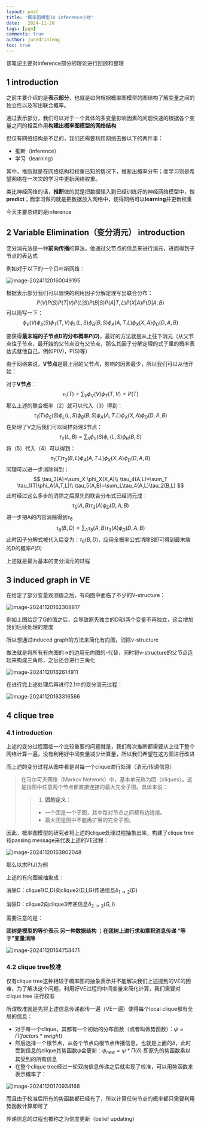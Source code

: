 ```yaml
---
layout: post
title: "概率图模型10 inference小结"
date:   2024-11-20
tags: [pgm]
comments: true
author: junedrinleng
toc: true
---
```


该笔记主要对inference部分的理论进行回顾和整理
<!-- more -->

## 1 introduction

之前主要介绍的是**表示部分**，也就是如何根据概率图模型的图结构了解变量之间的独立性以及写出联合概率。  

通过表示部分，我们可以对于一个具体的多变量影响因素的问题快速的根据各个变量之间的相互作用**构建出概率图模型的网络结构**  

但仅有网络结构是不足的，我们还需要利用网络去做以下的两件事：  

- 推断（inference）
- 学习（learning）

其中，推断就是在网络结构和权重已知的情况下，推断出概率分布；而学习则是希望网络在一次次的学习中更新网络权重。  

类比神经网络的话，**推断**做的就是把数据输入到已经训练好的神经网络模型中，做**predict**；而学习做的就是把数据放入网络中，使得网络可以**learning**并更新权重   

今天主要总结的是inference

## 2 Variable Elimination（变分消元） introduction

变分消元法是一种**前向传播**的算法，他通过父节点的信息来进行消元，进而得到子节点的表达式

 例如对于以下的一个贝叶斯网络：

![image-20241120160049195](./2024-11-20-PGM_10-inference_conclusion.assets/image-20241120160049195.png)

根据表示部分我们可以很快的利用因子分解定理写出联合分布：
$$
P(V)P(S)P(T|V)P(L|S)P(B|S)P(A|T, L)P(X|A)P(D|A,B)
$$
可以简写一下：
$$
\phi_V(V)\phi_S(S)\phi_T(T,V)\phi_L(L,S)\phi_B(B,S)\phi_A(A,T.L)\phi_X(X, A)\phi_D(D, A,B)
$$


要获得**最末端的子节点D的分布概率$P(D)$**，最好的方法就是从上往下消元（从父节点往子节点，最开始的父节点没有父节点，那么其因子分解定理的式子里的概率表达式就他自己，例如P(V)，P(S)等）

由于网络来说，**V节点**是最上层的父节点，影响的因素最少，所以我们可以从他开始：

对于**V节点**：
$$
\tau_1(T)=\sum_V \phi_V(V)\phi_T(T,V)=P(T)
$$
那么上述的联合概率（2）就可以代入（3）得到：
$$
\tau_1(T)\phi_S(S)\phi_L(L,S)\phi_B(B,S)\phi_A(A,T.L)\phi_X(X, A)\phi_D(D, A,B)
$$
在处理了V之后我们可以同样处理S节点：
$$
\tau_2(L,B)=\sum_S \phi_S(S) \phi_L(L,S)\phi_B(B,S)
$$
将（5）代入（4）可以得到：
$$
\tau_1(T)\tau_2(B,L)\phi_A(A,T.L)\phi_X(X, A)\phi_D(D, A,B)
$$
同理可以进一步消除得到：
$$
\tau_3(A)=\sum_X \phi_X(X,A)\\
\tau_4(A,L)=\sum_T \tau_1(T)\phi_A(A,T,L)\\
\tau_5(A,B)=\sum_L\tau_4(A,L)\tau_2(B,L)
$$
此时经过这么多步的消除之后原先的联合分布式已经消元成：
$$
\tau_5(A,B)\tau_3(A)\phi_D(D,A,B)
$$
进一步把A的内容消除得到$\tau_6$
$$
\tau_6(B,D)=\sum_A \tau_5(A,B)\tau_3(A)\phi_D(D,A,B)
$$
此时因子分解式被代入后变为：$\tau_6(B,D)$，应用全概率公式消除B即可得到最末端的D的概率$P(D)$

上述就是最为基本的变分消元的过程

## 3 induced graph in VE

在给定了部分变量观测值之后，有向图中面临了不少的V-structure：

![image-20241120162308817](./2024-11-20-PGM_10-inference_conclusion.assets/image-20241120162308817.png)

例如上图给定了G的值之后，会导致原先独立的D和I两个变量不再独立，这会增加我们后续处理的难度

所以想通过induced graph的方法来简化有向图，消除v-structure

做法就是将所有有向图的→的边用无向图的-代替，同时将v-structure的父节点连起来构成三角形，之后还会进行三角化

![image-20241120162614911](./2024-11-20-PGM_10-inference_conclusion.assets/image-20241120162614911.png)

在进行完上述处理后再进行2.1中的变分消元过程：

![image-20241120163316566](./2024-11-20-PGM_10-inference_conclusion.assets/image-20241120163316566.png)

## 4 clique tree

### 4.1 introduction

上述的变分过程面临一个比较重要的问题就是，我们每次推断都需要从上往下整个网络计算一遍，没有利用好中间变量减少计算量，所以我们希望在这方面进行改进  

而上述的变分过程从图中看是对每一个clique进行处理（消元/传递信息）

> 在马尔可夫网络（Markov Network）中，基本单元称为团（cliques）。这是指图中任意两个节点都直接连接的最大完全子图。具体来说：
> > 1. **团的定义**：
> >   - 一个团是一个子图，其中每对节点之间都有边连接。
> >   - 最大团是图中不能再扩展的完全子图。

因此，概率图模型的研究者将上述的clique处理过程抽象出来，构建了clique tree和passing message来代表上述的VE过程：

![image-20241120163802048](./2024-11-20-PGM_10-inference_conclusion.assets/image-20241120163802048.png)

那么以求P(J)为例

上述的有向图被抽象成：

消除C：clique1(C,D)向clique2(D,I,G)传递信息$\delta_{1→2}(D)$

消除D：clique2向clique3传递信息$\delta_{2→3}(G,I)$

需要注意的是：

**团树是模型的等价表示 另一种数据结构 ；在团树上进行求和乘积消息传递 “等于”变量消除**

![image-20241120164753471](./2024-11-20-PGM_10-inference_conclusion.assets/image-20241120164753471.png)

### 4.2 clique tree校准

仅有clique tree这种相较于概率图的抽象表示并不能解决我们上述提到的VE的困难，为了解决这个问题，利用好VE过程的中间变量来简化计算，我们需要对clique tree 进行校准

所谓校准就是先将上述信息传递都传一遍（VE一遍）使得每个local clique都有全局的信息：

- 对于每一个clique，其都有一个初始的分布函数（或者叫做势函数）：$\psi=\Pi (factors*weight)$
- 然后选择一个根节点，从各个节点向根节点传播信息，也就是上面的$\delta$，此时受到信息的clique其势函数$\psi$会更新：$\psi_{new}=\psi*\Pi(\delta)$ 即原先的势函数乘以其受到的所有信息
- 在整个clique tree经过一轮双向信息传递之后就实现了校准，可以用势函数来表示概率了：

![image-20241120170934168](./2024-11-20-PGM_10-inference_conclusion.assets/image-20241120170934168.png)

而且由于校准后所有的势函数都已经有了，所以计算任何节点的概率都只需要利用势函数计算即可了

传递信息的过程也被称之为信度更新（belief updating）



